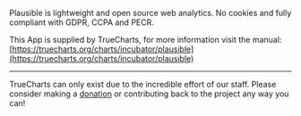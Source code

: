 Plausible is lightweight and open source web analytics. No cookies and fully compliant with GDPR, CCPA and PECR.

This App is supplied by TrueCharts, for more information visit the manual: [https://truecharts.org/charts/incubator/plausible](https://truecharts.org/charts/incubator/plausible)

---

TrueCharts can only exist due to the incredible effort of our staff.
Please consider making a [donation](https://truecharts.org/sponsor) or contributing back to the project any way you can!
